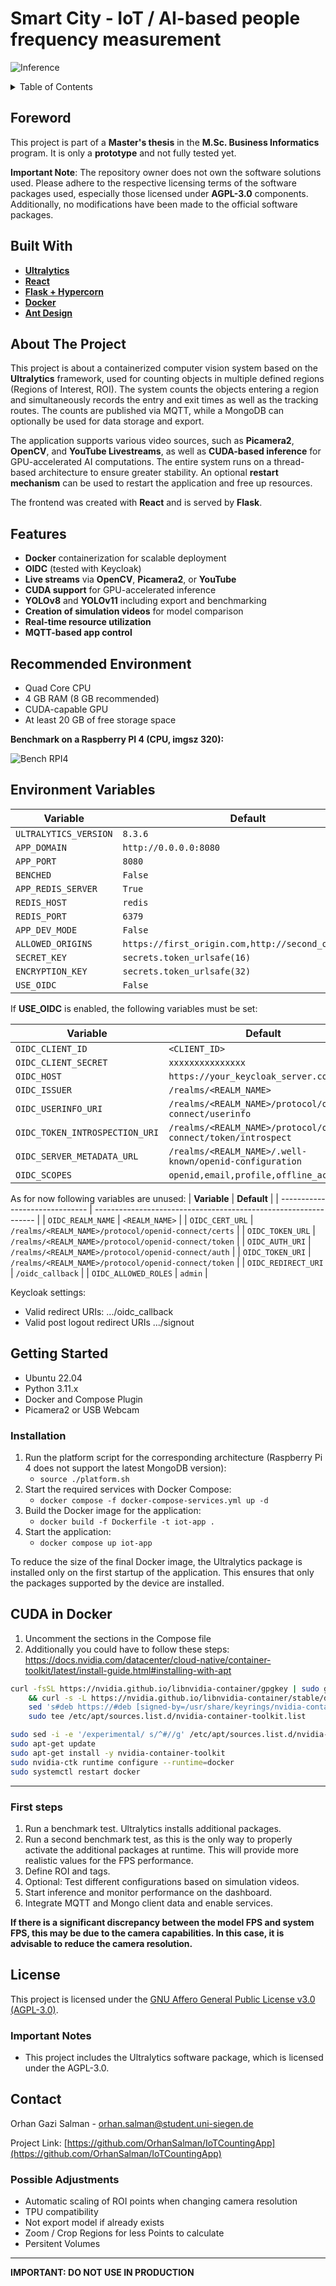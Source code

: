 # Smart City - IoT / AI-based people frequency measurement

![Inference](/docs/images/inf_2.png)
<a id="readme-top"></a>

<details>
  <summary>Table of Contents</summary>
  <ol>
    <li>
        <a href="#foreword">Foreword</a>
    <li>
      <a href="#about-the-project">About The Project</a>
      <ul>
        <li><a href="#built-with">Built With</a></li>
        <li><a href="#features">Features</a></li>
      </ul>
    </li>
    <li>
    <a href="#environment-variables">Environment Variables</a>
    </li>
    <li>
      <a href="#getting-started">Getting Started</a>
      <ul>
        <li><a href="#installation">Installation</a></li>
        <li><a href="#first-steps">First steps</a></li>
      </ul>
    </li>
    <li><a href="#license">License</a></li>
    <li><a href="#contact">Contact</a></li>
  </ol>
</details>

## Foreword

This project is part of a **Master's thesis** in the **M.Sc. Business Informatics** program. It is only a **prototype** and not fully tested yet.

**Important Note**: The repository owner does not own the software solutions used. Please adhere to the respective licensing terms of the software packages used, especially those licensed under **AGPL-3.0** components. Additionally, no modifications have been made to the official software packages.

## Built With

- [**Ultralytics**](https://github.com/ultralytics/ultralytics)
- [**React**](https://reactjs.org/)
- [**Flask + Hypercorn**](https://flask.palletsprojects.com/)
- [**Docker**](https://www.docker.com/)
- [**Ant Design**](https://ant.design/)

## About The Project

This project is about a containerized computer vision system based on the **Ultralytics** framework, used for counting objects in multiple defined regions (Regions of Interest, ROI). The system counts the objects entering a region and simultaneously records the entry and exit times as well as the tracking routes. The counts are published via MQTT, while a MongoDB can optionally be used for data storage and export.

The application supports various video sources, such as **Picamera2**, **OpenCV**, and **YouTube Livestreams**, as well as **CUDA-based inference** for GPU-accelerated AI computations. The entire system runs on a thread-based architecture to ensure greater stability. An optional **restart mechanism** can be used to restart the application and free up resources.

The frontend was created with **React** and is served by **Flask**.

## Features

- **Docker** containerization for scalable deployment
- **OIDC** (tested with Keycloak)
- **Live streams** via **OpenCV**, **Picamera2**, or **YouTube**
- **CUDA support** for GPU-accelerated inference
- **YOLOv8** and **YOLOv11** including export and benchmarking
- **Creation of simulation videos** for model comparison
- **Real-time resource utilization**
- **MQTT-based app control**

## Recommended Environment

- Quad Core CPU
- 4 GB RAM (8 GB recommended)
- CUDA-capable GPU
- At least 20 GB of free storage space

**Benchmark on a Raspberry PI 4 (CPU, imgsz 320):**

![Bench RPI4](docs/images/bench_rpi4.png)

## Environment Variables

| **Variable**          | **Default**                                         |
| --------------------- | --------------------------------------------------- |
| `ULTRALYTICS_VERSION` | `8.3.6`                                             |
| `APP_DOMAIN`          | `http://0.0.0.0:8080`                               |
| `APP_PORT`            | `8080`                                              |
| `BENCHED`             | `False`                                             |
| `APP_REDIS_SERVER`    | `True`                                              |
| `REDIS_HOST`          | `redis`                                             |
| `REDIS_PORT`          | `6379`                                              |
| `APP_DEV_MODE`        | `False`                                             |
| `ALLOWED_ORIGINS`     | `https://first_origin.com,http://second_origin.com` |
| `SECRET_KEY`          | `secrets.token_urlsafe(16)`                         |
| `ENCRYPTION_KEY`      | `secrets.token_urlsafe(32)`                         |
| `USE_OIDC`            | `False`                                             |

If **USE_OIDC** is enabled, the following variables must be set:

| **Variable**                   | **Default**                                                     |
| ------------------------------ | --------------------------------------------------------------- |
| `OIDC_CLIENT_ID`               | `<CLIENT_ID>`                                                   |
| `OIDC_CLIENT_SECRET`           | `xxxxxxxxxxxxxxx`                                               |
| `OIDC_HOST`                    | `https://your_keycloak_server.com`                              |
| `OIDC_ISSUER`                  | `/realms/<REALM_NAME>`                                          |
| `OIDC_USERINFO_URI`            | `/realms/<REALM_NAME>/protocol/openid-connect/userinfo`         |
| `OIDC_TOKEN_INTROSPECTION_URI` | `/realms/<REALM_NAME>/protocol/openid-connect/token/introspect` |
| `OIDC_SERVER_METADATA_URL`     | `/realms/<REALM_NAME>/.well-known/openid-configuration`         |
| `OIDC_SCOPES`                  | `openid,email,profile,offline_access`                           |


As for now following variables are unused:
| **Variable**                   | **Default**                                                     |
| ------------------------------ | --------------------------------------------------------------- |
| `OIDC_REALM_NAME`              | `<REALM_NAME>`                                                  |
| `OIDC_CERT_URL`                | `/realms/<REALM_NAME>/protocol/openid-connect/certs`            |
| `OIDC_TOKEN_URL`               | `/realms/<REALM_NAME>/protocol/openid-connect/token`            |
| `OIDC_AUTH_URI`                | `/realms/<REALM_NAME>/protocol/openid-connect/auth`             |
| `OIDC_TOKEN_URI`               | `/realms/<REALM_NAME>/protocol/openid-connect/token`            |
| `OIDC_REDIRECT_URI`            | `/oidc_callback`                                                |
| `OIDC_ALLOWED_ROLES`           | `admin`                                                         |

Keycloak settings:

- Valid redirect URIs: .../oidc_callback
- Valid post logout redirect URIs .../signout

## Getting Started

- Ubuntu 22.04
- Python 3.11.x
- Docker and Compose Plugin
- Picamera2 or USB Webcam

### Installation

1. Run the platform script for the corresponding architecture (Raspberry Pi 4 does not support the latest MongoDB version):
   - `source ./platform.sh`
2. Start the required services with Docker Compose:
   - `docker compose -f docker-compose-services.yml up -d`
3. Build the Docker image for the application:
   - `docker build -f Dockerfile -t iot-app .`
4. Start the application:
   - `docker compose up iot-app`

To reduce the size of the final Docker image, the Ultralytics package is installed only on the first startup of the application. This ensures that only the packages supported by the device are installed.

## CUDA in Docker

1. Uncomment the sections in the Compose file
2. Additionally you could have to follow these steps: https://docs.nvidia.com/datacenter/cloud-native/container-toolkit/latest/install-guide.html#installing-with-apt

```bash
curl -fsSL https://nvidia.github.io/libnvidia-container/gpgkey | sudo gpg --dearmor -o /usr/share/keyrings/nvidia-container-toolkit-keyring.gpg \
    && curl -s -L https://nvidia.github.io/libnvidia-container/stable/deb/nvidia-container-toolkit.list | \
    sed 's#deb https://#deb [signed-by=/usr/share/keyrings/nvidia-container-toolkit-keyring.gpg] https://#g' | \
    sudo tee /etc/apt/sources.list.d/nvidia-container-toolkit.list

sudo sed -i -e '/experimental/ s/^#//g' /etc/apt/sources.list.d/nvidia-container-toolkit.list
sudo apt-get update
sudo apt-get install -y nvidia-container-toolkit
sudo nvidia-ctk runtime configure --runtime=docker
sudo systemctl restart docker
```

---

### First steps

1. Run a benchmark test. Ultralytics installs additional packages.
2. Run a second benchmark test, as this is the only way to properly activate the additional packages at runtime. This will provide more realistic values for the FPS performance.
3. Define ROI and tags.
4. Optional: Test different configurations based on simulation videos.
5. Start inference and monitor performance on the dashboard.
6. Integrate MQTT and Mongo client data and enable services.

**If there is a significant discrepancy between the model FPS and system FPS, this may be due to the camera capabilities. In this case, it is advisable to reduce the camera resolution.**

## License

This project is licensed under the [GNU Affero General Public License v3.0 (AGPL-3.0)](https://www.gnu.org/licenses/agpl-3.0.html).

### Important Notes

- This project includes the Ultralytics software package, which is licensed under the AGPL-3.0.

## Contact

Orhan Gazi Salman - orhan.salman@student.uni-siegen.de

Project Link: [https://github.com/OrhanSalman/IoTCountingApp](https://github.com/OrhanSalman/IoTCountingApp)

### Possible Adjustments

- Automatic scaling of ROI points when changing camera resolution
- TPU compatibility
- Not export model if already exists
- Zoom / Crop Regions for less Points to calculate
- Persitent Volumes

---

**IMPORTANT: DO NOT USE IN PRODUCTION**
